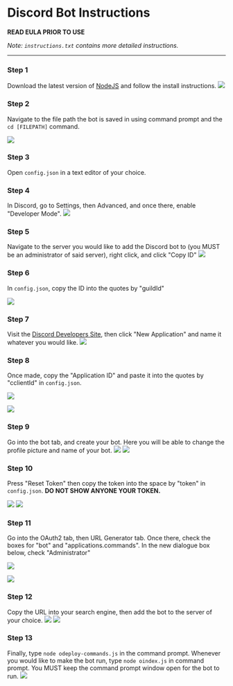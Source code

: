# Discord Bot Instructions

**READ EULA PRIOR TO USE**

*Note: ``instructions.txt`` contains more detailed instructions.*

---
### Step 1
Download the latest version of [NodeJS](https://nodejs.org/) and follow the install instructions. 
![](https://imgur.com/Y6SmfJ7.png)

### Step 2
Navigate to the file path the bot is saved in using command prompt and the ``cd [FILEPATH]`` command.

![](https://imgur.com/fAYilsw.png)

### Step 3
Open ``config.json`` in a text editor of your choice.

### Step 4
In Discord, go to Settings, then Advanced, and once there, enable "Developer Mode".
![](https://imgur.com/kjyxzcG.png)

### Step 5
Navigate to the server you would like to add the Discord bot to (you MUST be an administrator of said server), right click, and click "Copy ID"
![](https://imgur.com/Ojqq7Tl.png)

### Step 6
In ``config.json``, copy the ID into the quotes by "guildId"

![](https://imgur.com/PfYmtkJ.png)

### Step 7
Visit the [Discord Developers Site](https://discord.com/developers/applications), then click "New Application" and name it whatever you would like.
![](https://imgur.com/TFAGowF.png)

### Step 8
Once made, copy the "Application ID" and paste it into the quotes by "cclientId" in ``config.json``.

![](https://imgur.com/cTpUPvq.png)

![](https://imgur.com/u8W2q7P.png)

### Step 9
Go into the bot tab, and create your bot. Here you will be able to change the profile picture and name of your bot.
![](https://imgur.com/UHxI7ns.png)
![](https://imgur.com/5Epehq9.png)

### Step 10
Press "Reset Token" then copy the token into the space by "token" in ``config.json``. **DO NOT SHOW ANYONE YOUR TOKEN.**

![](https://imgur.com/N97somL.png)
![](https://imgur.com/2sFAXuC.png)

### Step 11
Go into the OAuth2 tab, then URL Generator tab. Once there, check the boxes for "bot" and "applications.commands". In the new dialogue box below, check "Administrator"

![](https://imgur.com/OyMZ78q.png)

![](https://imgur.com/WBnLmGo.png)

### Step 12
Copy the URL into your search engine, then add the bot to the server of your choice.
![](https://imgur.com/J99Osot.png)
![](https://imgur.com/BJpX4xU.png)

### Step 13
Finally, type ``node odeploy-commands.js`` in the command prompt. Whenever you would like to make the bot run, type ``node oindex.js`` in command prompt. You MUST keep the command prompt window open for the bot to run.
![](https://imgur.com/bQIF0gW.png)
